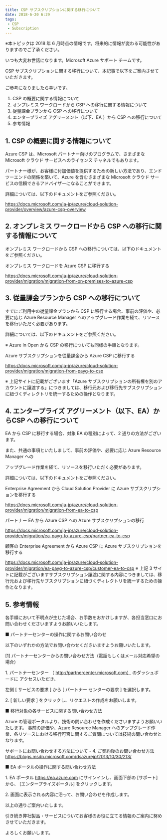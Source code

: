 ```yaml
---
title: CSP サブスクリプションに関する移行について
date: 2018-6-20 6:29
tags:
 - CSP
 - Subscription
---
```

※本トピックは 2018 年 6 月時点の情報です。将来的に情報が変わる可能性がありますのでご了承ください。

いつも大変お世話になります。Microsoft Azure サポート チームです。

CSP サブスクリプションに関する移行について、本記事で以下をご案内させていただきます。

ご参考になりましたら幸いです。

1. CSP の概要に関する情報について
2. オンプレミス ワークロードから CSP への移行に関する情報について
3. 従量課金プランから CSP への移行について
4. エンタープライズ アグリーメント（以下、EA ）から CSP への移行について
5. 参考情報


## 1. CSP の概要に関する情報について

Azure CSP は、Microsoft パートナー向けのプログラムで、さまざまな Microsoft クラウド サービスへのライセンス チャネルでもあります。

パートナー様が、お客様に付加価値を提供するための新しい方法であり、エンドツーエンドの関係を築いて、Azure を含むさまざまな Microsoft クラウド サービスの信頼できるアドバイザーになることができます。

詳細については、以下のドキュメントをご参照ください。

https://docs.microsoft.com/ja-jp/azure/cloud-solution-provider/overview/azure-csp-overview

## 2. オンプレミス ワークロードから CSP への移行に関する情報について

オンプレミス ワークロードから CSP への移行については、以下のドキュメントをご参照ください。

オンプレミス ワークロードを Azure CSP に移行する

https://docs.microsoft.com/ja-jp/azure/cloud-solution-provider/migration/migration-from-on-premises-to-azure-csp

## 3. 従量課金プランから CSP への移行について

すでにご利用中の従量課金プランから CSP に移行する場合、事前の評価や、必要に応じ Azure Resource Manager へのアップグレード作業を経て、リソースを移行いただく必要があります。

詳細については、以下のドキュメントをご参照ください。

※ Azure In Open から CSP の移行についても同様の手順となります。

Azure サブスクリプションを従量課金から Azure CSP に移行する

https://docs.microsoft.com/ja-jp/azure/cloud-solution-provider/migration/migration-from-payg-to-csp

※ 上記サイトに記載がございます「Azure サブスクリプションの所有権を別のアカウントに譲渡する」につきましては、移行元および移行先サブスクリプションに紐づくディレクトリを統一するための操作となります。

## 4. エンタープライズ アグリーメント（以下、EA）からCSP への移行について

EA から CSP に移行する場合、対象 EA の種別によって、2 通りの方法がございます。

また、共通の事項といたしまして、事前の評価や、必要に応じ Azure Resource Manager への

アップグレード作業を経て、リソースを移行いただく必要があります。

詳細については、以下のドキュメントをご参照ください。

Enterprise Agreement から Cloud Solution Provider に Azure サブスクリプションを移行する

https://docs.microsoft.com/ja-jp/azure/cloud-solution-provider/migration/migration-from-ea-to-csp

パートナー EA から Azure CSP への Azure サブスクリプションの移行

https://docs.microsoft.com/ja-jp/azure/cloud-solution-provider/migration/ea-payg-to-azure-csp/partner-ea-to-csp

顧客の Enterprise Agreement から Azure CSP に Azure サブスクリプションを移行する

https://docs.microsoft.com/ja-jp/azure/cloud-solution-provider/migration/ea-payg-to-azure-csp/customer-ea-to-csp
※ 上記 3 サイトに記載がございますサブスクリプション譲渡に関する内容につきましては、移行元および移行先サブスクリプションに紐づくディレクトリを統一するための操作となります。

## 5. 参考情報

各手順において不明点が生じた場合、お手数をおかけしますが、各担当窓口にお問い合わせくださいますようお願いいたします。

■ パートナーセンターの操作に関するお問い合わせ

以下のいずれかの方法でお問い合わせくださいますようお願いいたします。

\[1\] パートナーセンターからの問い合わせ方法（電話もしくはメール対応希望の場合）

1\. パートナーセンター （ http://partnercenter.microsoft.com） のダッシュボードに アクセスいただき、

左側 \[ サービスの要求 \] から \[ パートナー センターの要求 \] を選択します。

2\. \[ 新しい要求 \] をクリックし、リクエストの作成をお願いします。


■ 移行対象の各サービスに関する問い合わせ方法

Azure の管理ポータルより、技術の問い合わせを作成くださいますようお願いいたします。
事前の評価や、Azure Resource Manager へのアップグレード作業、各リソースにおける移行可否に関するご質問については技術の問い合わせとなります。

サポートにお問い合わせする方法について - 4. ご契約後のお問い合わせ方法
https://blogs.msdn.microsoft.com/dsazurejp/2013/10/30/213/

■ EA ポータルの操作に関する問い合わせ方法

1. EA ポータル <https://ea.azure.com> にサインインし、画面下部の \[サポート\] から、
\[エンタープライズポータル\] をクリックします。

2. 画面に表示される内容に沿って、お問い合わせを作成します。

以上の通りご案内いたします。

引き続き弊社製品・サービスについてお客様のお役に立てる情報のご案内に努めさせていただきます。

よろしくお願いします。